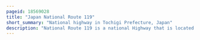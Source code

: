 ```yaml
---
pageid: 18569028
title: "Japan National Route 119"
short_summary: "National highway in Tochigi Prefecture, Japan"
description: "National Route 119 is a national Highway that is located entirely in Tochigi Prefecture Japan. It connects the City of Nikkō to Utsunomiya, the Prefecture's Capital, and has a total Length of 63. 9 kilometers . The present-day Highway largely follows the Path of the Nikkō Kaidō, an Edo Period Road that linked Edo and the Shrines and Temples of Nikkō."
---
```

